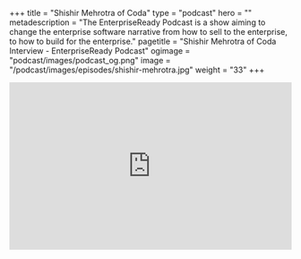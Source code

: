 +++
title = "Shishir Mehrotra of Coda"
type = "podcast"
hero = ""
metadescription = "The EnterpriseReady Podcast is a show aiming to change the enterprise software narrative from how to sell to the enterprise, to how to build for the enterprise."
pagetitle = "Shishir Mehrotra of Coda Interview - EnterpriseReady Podcast"
ogimage = "podcast/images/podcast_og.png"
image = "/podcast/images/episodes/shishir-mehrotra.jpg"
weight = "33"
+++

<iframe width="100%" height="300" scrolling="no" frameborder="no" allow="autoplay" src="https://w.soundcloud.com/player/?url=https%3A//api.soundcloud.com/tracks/909261313&color=%23ff5500&auto_play=false&hide_related=false&show_comments=true&show_user=true&show_reposts=false&show_teaser=true&visual=true">

\
In episode 33 of EnterpriseReady, Grant is joined by Shishir Mehrotra of Coda. They discuss important lessons for building and launching products, as well as Shishir’s role as a technology leader at YouTube in it’s pivotal early years, just after the Google acquisition.

## About the guest 

[Shishir Mehrotra](https://twitter.com/shishirmehrotra) is the Co-Founder and CEO of [Coda](https://coda.io/), a cloud-based document editor. He was previously the Director of Product Management at [YouTube](https://youtube.com/), and in years prior, Shishir was the Director of Program Management at [Microsoft](http://microsoft.com/).

## About the host

EnterpriseReady is hosted by Grant Miller, creator of EnterpriseReady and co-founder and CEO of [Replicated](https://www.replicated.com), who are powering the worlds best enterprise software.

## Where to listen

The best place to enjoy this episode of the EnterpriseReady Podcast is over at [HeavyBit](https://www.heavybit.com/library/podcasts/enterpriseready/ep-33-innovation-stories-with-shishir-mehrotra-of-coda/), where you can also find a full transcript of the episode.

[Subscribe on iTunes](https://podcasts.apple.com/us/podcast/enterpriseready/id1437951282), [Google Play](https://play.google.com/music/listen?u=0#/ps/Iq3uifjva44tdvm2orhu4apvjtu), [favorite on SoundCloud](https://soundcloud.com/heavybit/sets/enterpriseready), or search for “EnterpriseReady” in your favorite podcasting app
